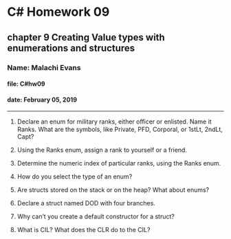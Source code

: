 # C# Homework 09

## chapter 9 Creating Value types with enumerations and structures

### Name: Malachi Evans

#### file: C#hw09

#### date: February 05, 2019

------------------------------

1. Declare an enum for military ranks, either oﬃcer or enlisted. Name it Ranks. What are the symbols, like Private, PFD, Corporal, or 1stLt, 2ndLt, Capt?

2. Using the Ranks enum, assign a rank to yourself or a friend.

3. Determine the numeric index of particular ranks, using the Ranks enum.

4. How do you select the type of an enum?

5. Are structs stored on the stack or on the heap? What about enums?

6. Declare a struct named DOD with four branches.

7. Why can’t you create a default constructor for a struct?

8. What is CIL? What does the CLR do to the CIL?

